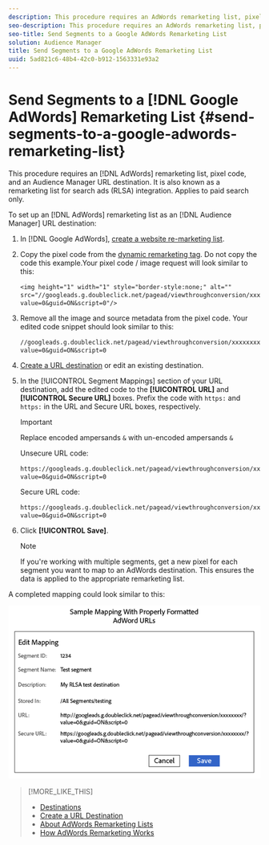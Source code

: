 ```yaml
---
description: This procedure requires an AdWords remarketing list, pixel code, and an Audience Manager URL destination. It is also known as a remarketing list for search ads (RLSA) integration. Applies to paid search only.
seo-description: This procedure requires an AdWords remarketing list, pixel code, and an Audience Manager URL destination. It is also known as a remarketing list for search ads (RLSA) integration. Applies to paid search only.
seo-title: Send Segments to a Google AdWords Remarketing List
solution: Audience Manager
title: Send Segments to a Google AdWords Remarketing List
uuid: 5ad821c6-48b4-42c0-b912-1563331e93a2
---
```


# Send Segments to a [!DNL Google AdWords] Remarketing List {#send-segments-to-a-google-adwords-remarketing-list}

This procedure requires an [!DNL AdWords] remarketing list, pixel code, and an Audience Manager URL destination. It is also known as a remarketing list for search ads (RLSA) integration. Applies to paid search only.

To set up an [!DNL AdWords] remarketing list as an [!DNL Audience Manager] URL destination:

1. In [!DNL Google AdWords], [create a website re-marketing list](https://support.google.com/adwords/answer/2454064?hl=en).
1. Copy the pixel code from the [dynamic remarketing tag](https://support.google.com/adwords/answer/3103357). Do not copy the code this example.Your pixel code / image request will look similar to this:

   ```
   <img height="1" width="1" style="border-style:none;" alt=""
   src="//googleads.g.doubleclick.net/pagead/viewthroughconversion/xxxxxxxx/?
   value=0&guid=ON&script=0"/>
   ```

1. Remove all the image and source metadata from the pixel code.
   Your edited code snippet should look similar to this:

   ```
   //googleads.g.doubleclick.net/pagead/viewthroughconversion/xxxxxxxx/?
   value=0&guid=ON&script=0
   ```

1. [Create a URL destination](../../features/destinations/manage-destinations.md#concept_51842672DFA943EA982B363E74D42DF8) or edit an existing destination.
1. In the [!UICONTROL Segment Mappings] section of your URL destination, add the edited code to the **[!UICONTROL URL]** and **[!UICONTROL Secure URL]** boxes. Prefix the code with `https:` and `https:` in the URL and Secure URL boxes, respectively.
   >[!IMPORTANT]
   >
   >Replace encoded ampersands `&` with un-encoded ampersands `&`

   Unsecure URL code:

   ```
   https://googleads.g.doubleclick.net/pagead/viewthroughconversion/xxxxxxxx/? 
   value=0&guid=ON&script=0
   ```

   Secure URL code:

   ```
   https://googleads.g.doubleclick.net/pagead/viewthroughconversion/xxxxxxxx/? 
   value=0&guid=ON&script=0
   ```

1. Click **[!UICONTROL Save]**.

   >[!NOTE]
   >
   >If you're working with multiple segments, get a new pixel for each segment you want to map to an AdWords destination. This ensures the data is applied to the appropriate remarketing list.

A completed mapping could look similar to this:

![](../assets/rlsa_mapping.png)

>[!MORE_LIKE_THIS]
>
>* [Destinations](../../features/destinations/destinations.md#concept_5BDA346C376C4B719EA394108AB2735A)
>* [Create a URL Destination](../../features/destinations/manage-destinations.md#concept_51842672DFA943EA982B363E74D42DF8)
>* [About AdWords Remarketing Lists](https://support.google.com/adwords/answer/2472738)
>* [How AdWords Remarketing Works](https://support.google.com/adwords/answer/2454000)
